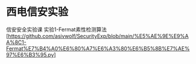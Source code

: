 # 西电信安实验
信安安全实验课
实验1-Fermat素性检测算法[https://github.com/asivwolf/SecurityExp/blob/main/%E5%AE%9E%E9%AA%8C1-Fermat%E7%B4%A0%E6%80%A7%E6%A3%80%E6%B5%8B%E7%AE%97%E6%B3%95.py]
